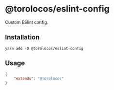 # @torolocos/eslint-config

Custom ESlint config.

## Installation

```shell
yarn add -D @torolocos/eslint-config
```

## Usage

```json
{
	"extends": "@torolocos"
}
```
